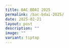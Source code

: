 ```yaml
---
title: BAC BDAI 2025
permalink: /bac-bdai-2025/
date: 2025-02-21
layout: post
description: ""
image: ""
variant: tiptap
---
```

